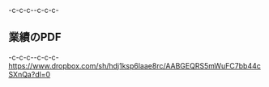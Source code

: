 -c-c-c--c-c-c-<h2>業績のPDF</h2>-c-c-c--c-c-c-<a href="https://www.dropbox.com/sh/hdj1ksp6laae8rc/AABGEQRS5mWuFC7bb44cSXnQa?dl=0" target="_blank">https://www.dropbox.com/sh/hdj1ksp6laae8rc/AABGEQRS5mWuFC7bb44cSXnQa?dl=0</a>
